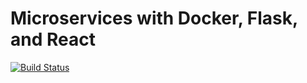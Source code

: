 # Microservices with Docker, Flask, and React

[![Build Status](https://travis-ci.org/andrewtdunn/testdriven.svg?branch=master)](https://travis-ci.org/andrewtdunn/testdriven)